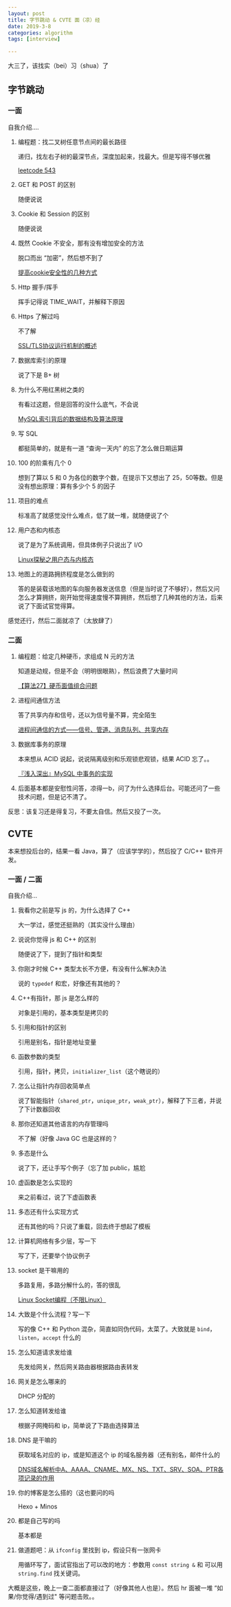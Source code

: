 ```yaml
---
layout: post
title: 字节跳动 & CVTE 面（凉）经
date: 2019-3-8
categories: algorithm
tags: [interview]

---
```




大三了，该找实（bei）习（shua）了

<!--more--> 



## 字节跳动

### 一面

自我介绍....

1. 编程题：找二叉树任意节点间的最长路径

   递归，找左右子树的最深节点，深度加起来，找最大。但是写得不够优雅

   [leetcode 543](https://leetcode.com/problems/diameter-of-binary-tree/discuss/101115/543.-Diameter-of-Binary-Tree-C%2B%2B_Recursive_with-brief-explanation)

2. GET 和 POST 的区别

   随便说说

3. Cookie 和 Session 的区别

   随便说说

4. 既然 Cookie 不安全，那有没有增加安全的方法

   脱口而出 “加密”，然后想不到了

   [提高cookie安全性的几种方式](https://blog.csdn.net/sinat_27346451/article/details/77923143)

1. Http 握手/挥手

   挥手记得说 TIME_WAIT，并解释下原因

2. Https 了解过吗

   不了解

   [SSL/TLS协议运行机制的概述](http://www.ruanyifeng.com/blog/2014/02/ssl_tls.html)

3. 数据库索引的原理

   说了下是 B+ 树

4. 为什么不用红黑树之类的

   有看过这题，但是回答的没什么底气，不会说

   [MySQL索引背后的数据结构及算法原理](http://blog.codinglabs.org/articles/theory-of-mysql-index.html)

5. 写 SQL

   都挺简单的，就是有一道 “查询一天内” 的忘了怎么做日期运算

6. 100 的阶乘有几个 0

   想到了算以 5 和 0 为各位的数字个数，在提示下又想出了 25，50等数。但是没有想出原理：算有多少个 5 的因子

7. 项目的难点

   标准高了就感觉没什么难点，低了就一堆，就随便说了个

8. 用户态和内核态

   说了是为了系统调用，但具体例子只说出了 I/O

   [Linux探秘之用户态与内核态](https://www.cnblogs.com/bakari/p/5520860.html)

9. 地图上的道路拥挤程度是怎么做到的

   答的是装载该地图的车向服务器发送信息（但是当时说了不够好），然后又问怎么才算拥挤，刚开始觉得速度慢不算拥挤，然后想了几种其他的方法，后来说了下面试官觉得算。

感觉还行，然后二面就凉了（太放肆了）



### 二面

1. 编程题：给定几种硬币，求组成 N 元的方法

   知道是动规，但是不会（明明很眼熟），然后浪费了大量时间

   [【算法27】硬币面值组合问题](https://www.cnblogs.com/python27/p/3303721.html)

2. 进程间通信方法

   答了共享内存和信号，还以为信号量不算，完全陌生

   [进程间通信的方式——信号、管道、消息队列、共享内存](https://www.cnblogs.com/LUO77/p/5816326.html)

3. 数据库事务的原理

   本来想从 ACID 说起，说说隔离级别和乐观锁悲观锁，结果 ACID 忘了。。

   [『浅入深出』MySQL 中事务的实现](https://draveness.me/mysql-transaction)

4. 后面基本都是安慰性问答，凉得一b，问了为什么选择后台。可能还问了一些技术问题，但是记不清了。



反思：该复习还是得复习，不要太自信。然后又投了一次。



## CVTE

本来想投后台的，结果一看 Java，算了（应该学学的），然后投了 C/C++ 软件开发。



### 一面 / 二面

自我介绍...

1. 我看你之前是写 js 的，为什么选择了 C++

   大一学过，感觉还挺熟的（其实没什么理由）

2. 说说你觉得 js 和 C++ 的区别

   随便说了下，提到了指针和类型

3. 你刚才时候 C++ 类型太长不方便，有没有什么解决办法

   说的 `typedef` 和宏，好像还有其他的？

4. C++有指针，那 js 是怎么样的

   对象是引用的，基本类型是拷贝的

5. 引用和指针的区别

   引用是别名，指针是地址变量

6. 函数参数的类型

   引用，指针，拷贝，`initializer_list`（这个瞎说的）

7. 怎么让指针内存回收简单点

   说了智能指针（`shared_ptr`，`unique_ptr`，`weak_ptr`），解释了下三者，并说了下计数器回收

8. 那你还知道其他语言的内存管理吗

   不了解（好像 Java GC 也是这样的？

9. 多态是什么

   说了下，还让手写个例子（忘了加 public，尴尬

10. 虚函数是怎么实现的

    来之前看过，说了下虚函数表

11. 多态还有什么实现方式

    还有其他的吗？只说了重载，回去终于想起了模板

12. 计算机网络有多少层，写一下

    写了下，还要举个协议例子

13. socket 是干嘛用的

    多路复用，多路分解什么的，答的很乱

    [Linux Socket编程（不限Linux）](https://www.cnblogs.com/skynet/archive/2010/12/12/1903949.html)

14. 大致是个什么流程？写一下

    写的像 C++ 和 Python 混杂，简直如同伪代码，太菜了。大致就是 `bind`，`listen`，`accept` 什么的

15. 怎么知道请求发给谁

    先发给网关，然后网关路由器根据路由表转发

16. 网关是怎么哪来的

    DHCP 分配的

17. 怎么知道转发给谁

    根据子网掩码和 ip，简单说了下路由选择算法

18. DNS 是干嘛的

    获取域名对应的 ip，或是知道这个 ip 的域名服务器（还有别名，邮件什么的

    [DNS域名解析中A、AAAA、CNAME、MX、NS、TXT、SRV、SOA、PTR各项记录的作用](https://itbilu.com/other/relate/EyxzdVl3.html)

19. 你的博客是怎么搭的（这也要问的吗

    Hexo + Minos

20. 都是自己写的吗

    基本都是

21. 做道题吧：从 `ifconfig` 里找到 ip，假设只有一张网卡

    用循环写了，面试官指出了可以改的地方：参数用 `const string &` 和 可以用 `string.find` 找关键词。



大概是这些，晚上一查二面都直接过了（好像其他人也是）。然后 hr 面被一堆 “如果/你觉得/遇到过" 等问题击败。。
